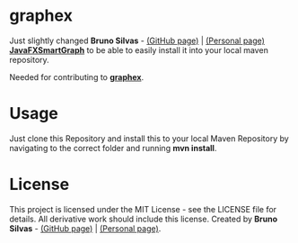 # graphex
Just slightly changed **Bruno Silvas** - [(GitHub page)](https://github.com/brunomnsilva) | [(Personal page)](https://www.brunomnsilva.com/)
[**JavaFXSmartGraph**](https://github.com/brunomnsilva/JavaFXSmartGraph/tree/master) to be able to easily install it into your local maven repository.

Needed for contributing to [**graphex**](https://github.com/paul-rink/graphex).

# Usage
Just clone this Repository and install this to your local Maven Repository by navigating to the correct folder and running 
**mvn install**.
# License
This project is licensed under the MIT License - see the LICENSE file for details. All derivative work should include this license.
Created by  **Bruno Silvas** - [(GitHub page)](https://github.com/brunomnsilva) | [(Personal page)](https://www.brunomnsilva.com/).



